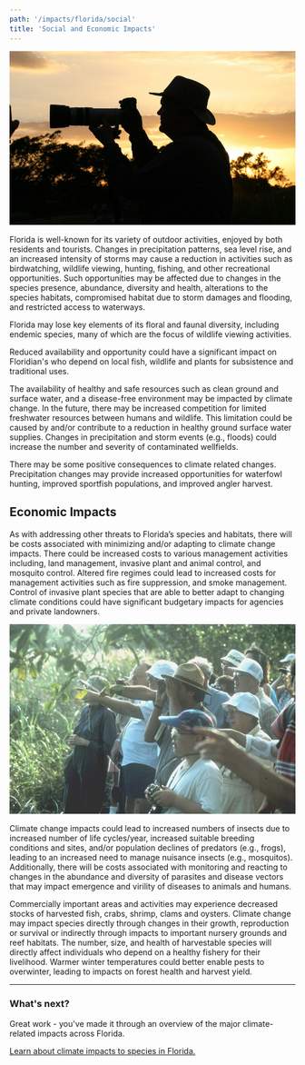 ```yaml
---
path: '/impacts/florida/social'
title: 'Social and Economic Impacts'
---
```


<content-header icon="social_impacts" title="Social and Economic impacts of Climate Change in Florida"></content-header>

<!-- https://www.flickr.com/photos/evergladesnps/9258239728/ -->

![Photography photo](9258239728_e15e2f4894_k.jpg 'Photo: R. Cammauf.')

Florida is well-known for its variety of outdoor activities, enjoyed by both residents and tourists. Changes in precipitation patterns, sea level rise, and an increased intensity of storms may cause a reduction in activities such as birdwatching, wildlife viewing, hunting, fishing, and other recreational opportunities. Such opportunities may be affected due to changes in the species presence, abundance, diversity and health, alterations to the species habitats, compromised habitat due to storm damages and flooding, and restricted access to waterways.

Florida may lose key elements of its floral and faunal diversity, including endemic species, many of which are the focus of wildlife viewing activities.

Reduced availability and opportunity could have a significant impact on Floridian's who depend on local fish, wildlife and plants for subsistence and traditional uses.

The availability of healthy and safe resources such as clean ground and surface water, and a disease-free environment may be impacted by climate change. In the future, there may be increased competition for limited freshwater resources between humans and wildlife. This limitation could be caused by and/or contribute to a reduction in healthy ground surface water supplies. Changes in precipitation and storm events (e.g., floods) could increase the number and severity of contaminated wellfields.

There may be some positive consequences to climate related changes. Precipitation changes may provide increased opportunities for waterfowl hunting, improved sportfish populations, and improved angler harvest.

## Economic Impacts

As with addressing other threats to Florida’s species and habitats, there will be costs associated with minimizing and/or adapting to climate change impacts. There could be increased costs to various management activities including, land management, invasive plant and animal control, and mosquito control. Altered fire regimes could lead to increased costs for management activities such as fire suppression, and smoke management. Control of invasive plant species that are able to better adapt to changing climate conditions could have significant budgetary impacts for agencies and private landowners.

<!-- https://www.flickr.com/photos/evergladesnps/9258333562/in/album-72157634585832508/ -->
<!-- ![Birdwatching photo](9258333562_1c3213d91e_k.jpg 'Photo: NPS') -->

<div class="float-right thumbnail-large">
<img src="9258333562_1c3213d91e_k.jpg" alt="Birdwatching photo" />
<!-- https://www.flickr.com/photos/evergladesnps/9099355261/ -->
</div>

Climate change impacts could lead to increased numbers of insects due to increased number of life cycles/year, increased suitable breeding conditions and sites, and/or population declines of predators (e.g., frogs), leading to an increased need to manage nuisance insects (e.g., mosquitos). Additionally, there will be costs associated with monitoring and reacting to changes in the abundance and diversity of parasites and disease vectors that may impact emergence and virility of diseases to animals and humans.

Commercially important areas and activities may experience decreased stocks of harvested fish, crabs, shrimp, clams and oysters. Climate change may impact species directly through changes in their growth, reproduction or survival or indirectly through impacts to important nursery grounds and reef habitats. The number, size, and health of harvestable species will directly affect individuals who depend on a healthy fishery for their livelihood. Warmer winter temperatures could better enable pests to overwinter, leading to impacts on forest health and harvest yield.

<hr class="divider"/>

### What's next?

Great work - you've made it through an overview of the major climate-related impacts across Florida.

[Learn about climate impacts to species in Florida.](/impacts/species)

